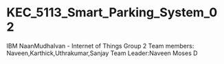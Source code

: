 # KEC_5113_Smart_Parking_System_02
IBM NaanMudhalvan - Internet of Things Group 2 Team members: Naveen,Karthick,Uthrakumar,Sanjay Team Leader:Naveen Moses D
